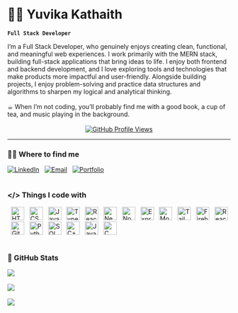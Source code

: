 # 🧗‍♀️ Yuvika Kathaith

**`Full Stack Developer`**


<div>
  I’m a Full Stack Developer, who genuinely enjoys creating clean, functional, and meaningful web experiences. I work primarily with the MERN stack, building full-stack applications that bring ideas to life. I     enjoy both frontend and backend development, and I love exploring tools and technologies that make products more impactful and user-friendly. Alongside building projects, I enjoy problem-solving and practice data structures and algorithms to sharpen my logical and analytical thinking.  
<br/><br/>
☕︎ When I’m not coding, you’ll probably find me with a good book, a cup of tea, and music playing in the background.
</div>
<br/>
<!--views profile -->
<div align="center">
  <a href="https://github.com/yuvikaKathaith">
    <img alt="GitHub Profile Views" title="GitHub Profile Views" src="https://komarev.com/ghpvc/?username=yuvikaKathaith&label=PROFILE%20VIEWS&color=C79600&style=for-the-badge&labelColor=9A6F00" />
  </a>
</div>

<!-- social links -->
---
### ⛓️‍💥 Where to find me
[![LinkedIn](https://img.shields.io/badge/LinkedIn-blue?style=for-the-badge&logo=linkedin)](https://www.linkedin.com/in/yuvika-kathaith-21661b258/)
&nbsp;
[![Email](https://img.shields.io/badge/Email-red?style=for-the-badge&logo=gmail&logoColor=white)](https://mail.google.com/mail/u/0/?to=yuvikakathaith03@gmail.com&fs=1&tf=cm)
&nbsp;
[![Portfolio](https://img.shields.io/badge/Portfolio-000000?style=for-the-badge&logo=firefox)](https://yuvikakathaith.vercel.app/)
&nbsp;

#

<!-- Skills -->
### </> Things I code with
&nbsp;
<img alt="HTML" width="30px" src="https://cdn.jsdelivr.net/gh/devicons/devicon/icons/html5/html5-plain.svg" />
&nbsp;
<img alt="CSS" width="30px" src="https://cdn.jsdelivr.net/gh/devicons/devicon/icons/css3/css3-plain.svg" />
&nbsp;
<img alt="JavaScript" width="30px" src="https://cdn.jsdelivr.net/gh/devicons/devicon/icons/javascript/javascript-plain.svg" />
&nbsp;
<img alt="TypeScript" width="30px" src="https://cdn.jsdelivr.net/gh/devicons/devicon/icons/typescript/typescript-plain.svg" />
&nbsp;
<img alt="React" width="30px" src="https://cdn.jsdelivr.net/gh/devicons/devicon/icons/react/react-original.svg" />
&nbsp;
<img alt="Next.js" width="30px" src="https://cdn.jsdelivr.net/gh/devicons/devicon/icons/nextjs/nextjs-original.svg" />
&nbsp;
<img alt="Node.js" width="30px" src="https://cdn.jsdelivr.net/gh/devicons/devicon/icons/nodejs/nodejs-original.svg" />
&nbsp;
<img alt="Express.js" width="30px" src="https://cdn.jsdelivr.net/gh/devicons/devicon/icons/express/express-original.svg" />
&nbsp;
<img alt="MongoDB" width="30px" src="https://cdn.jsdelivr.net/gh/devicons/devicon/icons/mongodb/mongodb-original.svg" />
&nbsp;
<img alt="Tailwind CSS" width="30px" src="https://www.vectorlogo.zone/logos/tailwindcss/tailwindcss-icon.svg" />
&nbsp;
<img alt="Firebase" width="30px" src="https://cdn.jsdelivr.net/gh/devicons/devicon/icons/firebase/firebase-plain.svg" />
&nbsp;
<img alt="React Router" width="30px" src="https://reactrouter.com/favicon-light.png" />
&nbsp;
<img alt="Git" width="30px" src="https://cdn.jsdelivr.net/gh/devicons/devicon/icons/git/git-original.svg" />
&nbsp;
<img alt="Python" width="30px" src="https://cdn.jsdelivr.net/gh/devicons/devicon/icons/python/python-plain.svg" />
&nbsp;
<img alt="SQL" width="30px" src="https://cdn.jsdelivr.net/gh/devicons/devicon/icons/mysql/mysql-original.svg" />
&nbsp;
<img alt="C++" width="30px" src="https://cdn.jsdelivr.net/gh/devicons/devicon/icons/cplusplus/cplusplus-line.svg" />
&nbsp;
<img alt="Java" width="30px" src="https://cdn.jsdelivr.net/gh/devicons/devicon/icons/java/java-original.svg" />
&nbsp;
<img alt="C" width="30px" src="https://cdn.jsdelivr.net/gh/devicons/devicon/icons/c/c-original.svg" />
<br/>

<div align="center">

<!-- Stats -->
#
<h3 align="left">📶 GitHub Stats</h3>
<div align="left">
  <img src="https://github-readme-stats.vercel.app/api?username=yuvikaKathaith&show_icons=true&theme=gruvbox"/>
  <br/><br/>
  <img src="https://streak-stats.demolab.com?user=yuvikaKathaith&theme=gruvbox&border_radius=4.5"/>
  <br/><br/>
  <img src="https://github-readme-stats.vercel.app/api/top-langs/?username=yuvikaKathaith&layout=compact&bg_color=0d1117&title_color=E1AD0E&text_color=ffffff&icon_color=E1AD0E" />
</div>
